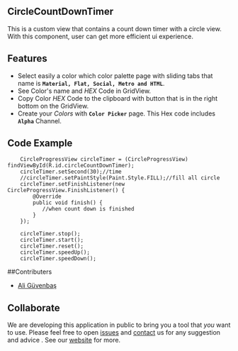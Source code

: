 ## CircleCountDownTimer

This is a custom view that contains a count down timer with a circle view. With this component, 
user can get more efficient ui experience.

## Features

  * Select easily a color which color palette page with sliding tabs that name is **`Material, Flat, Social, Metro and HTML`**.
  * See Color's name and _HEX_ Code in GridView.
  * Copy Color _HEX_ Code to the clipboard with button that is in the right bottom on the GridView.
  * Create your _Colors_ with **`Color Picker`** page. This Hex code includes **`Alpha`** Channel.

## Code Example

        CircleProgressView circleTimer = (CircleProgressView) findViewById(R.id.circleCountDownTimer);
        circleTimer.setSecond(30);//time
        //circleTimer.setPaintStyle(Paint.Style.FILL);//fill all circle
        circleTimer.setFinishListener(new CircleProgressView.FinishListener() {
            @Override
            public void finish() {
               //when count down is finished
            }
        });
        
        circleTimer.stop();
        circleTimer.start();
        circleTimer.reset();
        circleTimer.speedUp();
        circleTimer.speedDown();
 
 ##Contributers
 
 * [Ali Güvenbaş](https://github.com/aliguvenbas)
 
 ## Collaborate

We are developing this application in public to bring you a tool that _you_ want to use. Please feel free to open [issues](https://github.com/CheetaTech/ColorHub/issues) and [contact](https://cheetatech.wordpress.com/) us for any suggestion and advice . See our [website](https://cheetatech.wordpress.com/) for more. 
